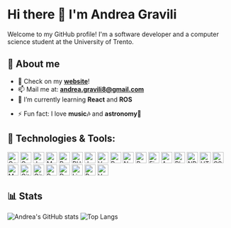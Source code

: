 # Hi there 👋 I'm Andrea Gravili
Welcome to my GitHub profile! I'm a software developer and a computer science student at the University of Trento. 

<!-- about me-->
## 📖 About me
- 🔭 Check on my **[website](https://andreagravili.vercel.app/)**!
- 📫 Mail me at: **[andrea.gravili8@gmail.com](mailto:andrea.gravili8@gmail.com)**
- 🌱 I’m currently learning **React** and **ROS**
<!-- Fun fact i love music and astronomy, but put some emoji-->
- ⚡ Fun fact: I love **music🎶** and **astronomy🌌**

## 🚀 Technologies & Tools:
<p>
<img alt="C++" src="https://img.shields.io/badge/C%2B%2B-00599C?style=for-the-badge&logo=c%2B%2B&logoColor=white" height="25px"/>
<img alt="C" src="https://img.shields.io/badge/C-00199A?style=for-the-badge&logo=c&logoColor=white" height="25px"/>
<img alt="Java" src="https://img.shields.io/badge/Java-ED8B00?style=for-the-badge&logo=java&logoColor=white" height="25px"/>
<img alt="MongoDB" src="https://img.shields.io/badge/MongoDB-4EA94B?style=for-the-badge&logo=mongodb&logoColor=white" height="25px"/>
<img alt="Python" src="https://img.shields.io/badge/Python-3776AB?style=for-the-badge&logo=python&logoColor=white" height="25px"/>
<img alt="PHP" src="https://img.shields.io/badge/PHP-777BB4?style=for-the-badge&logo=php&logoColor=white" height="25px"/>
<img alt="JavaScript" src="https://img.shields.io/badge/JavaScript-F7DF1E?style=for-the-badge&logo=javascript&logoColor=black" height="25px"/>
<!-- vue js-->
<img alt="Vue.js" src="https://img.shields.io/badge/Vue.js-35495E?style=for-the-badge&logo=vue.js&logoColor=green" height="25px"/>
<!-- react-->
<img alt="React" src="https://img.shields.io/badge/React-20232A?style=for-the-badge&logo=react&logoColor=blue" height="25px"/>
<!-- Node -->
<img alt="Node.js" src="https://img.shields.io/badge/Node.js-43853D?style=for-the-badge&logo=node.js&logoColor=green" height="25px"/>
<!-- bootstrap-->
<img alt="Bootstrap" src="https://img.shields.io/badge/Bootstrap-563D7C?style=for-the-badge&logo=bootstrap&logoColor=white" height="25px"/>
<!-- figma -->
<img alt="Figma" src="https://img.shields.io/badge/Figma-F24E1E?style=for-the-badge&logo=figma&logoColor=white" height="25px"/>
<!-- axure -->
<img alt="Axure" src="https://img.shields.io/badge/Axure-0099FF?style=for-the-badge&logo=axure&logoColor=white" height="25px"/>
<!-- adobe photoshop -->
<img alt="Photoshop" src="https://img.shields.io/badge/Adobe-00199A?style=for-the-badge&logo=adobe-photoshop&logoColor=white" height="25px"/>

<!-- NPM-->
<img alt="NPM" src="https://img.shields.io/badge/NPM-CB3837?style=for-the-badge&logo=npm&logoColor=white" height="25px"/>

<img alt="HTML5" src="https://img.shields.io/badge/HTML5-E34F26?style=for-the-badge&logo=html5&logoColor=black" height="25px"/>
<img alt="CSS3" src="https://img.shields.io/badge/CSS3-1572B6?style=for-the-badge&logo=css3&logoColor=black" height="25px"/>
<img alt="MySQL" src="https://img.shields.io/badge/MySQL-00000F?style=for-the-badge&logo=mysql&logoColor=white" height="25px"/>
<img alt="Git" src="https://img.shields.io/badge/Git-F05032?style=for-the-badge&logo=git&logoColor=white" height="25px"/>
<img alt="GitHub" src="https://img.shields.io/badge/GitHub-100000?style=for-the-badge&logo=github&logoColor=white" height="25px"/>
<!-- R -->
<img alt="R" src="https://img.shields.io/badge/R-276DC3?style=for-the-badge&logo=r&logoColor=white" height="25px"/>
<!-- Docker-->
<img alt="Docker" src="https://img.shields.io/badge/Docker-2CA5E0?style=for-the-badge&logo=docker&logoColor=white" height="25px"/>
<!-- Linux-->
<img alt="Linux" src="https://img.shields.io/badge/Linux-FCC624?style=for-the-badge&logo=linux&logoColor=black" height="25px"/>
<!-- PostegreSQL-->
<img alt="PostgreSQL" src="https://img.shields.io/badge/PostgreSQL-316192?style=for-the-badge&logo=postgresql&logoColor=white" height="25px"/>
<!-- Vercel-->
<img alt="Vercel" src="https://img.shields.io/badge/Vercel-000000?style=for-the-badge&logo=vercel&logoColor=white" height="25px"/>

</p>

<!-- stats -->
## 📊 Stats
![Andrea's GitHub stats](https://github-readme-stats.vercel.app/api?username=titanwashere&show_icons=true&theme=dark)
![Top Langs](https://github-readme-stats.vercel.app/api/top-langs/?username=titanwashere&layout=compact&theme=dark)
